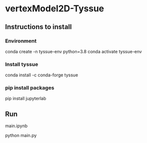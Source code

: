 # vertexModel2D-Tyssue

## Instructions to install

### Environment
conda create -n tyssue-env python=3.8
conda activate tyssue-env

### Install tyssue
conda install -c conda-forge tyssue

### pip install packages
pip install jupyterlab

## Run

main.ipynb

python main.py
